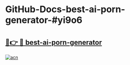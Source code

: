 # GitHub-Docs-best-ai-porn-generator-#yi9o6

# <h2><a href="https://andorid.site?title=best-ai-porn-generator&ref=07A">🔗👉 🔴 best-ai-porn-generator</a></h2>

[![acn](https://github.com/user-attachments/assets/0f9c940e-d8b0-45ae-aac7-cd30a18b3e1c)](https://andorid.site?title=best-ai-porn-generator&ref=07A)

